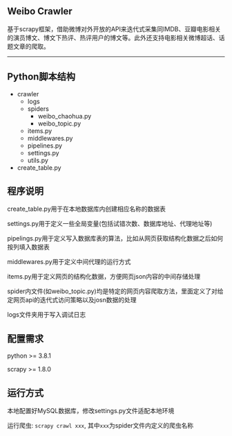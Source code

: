 ## Weibo Crawler
基于scrapy框架，借助微博对外开放的API来迭代式采集同IMDB、豆瓣电影相关的演员博文、博文下热评、热评用户的博文等。此外还支持电影相关微博超话、话题文章的爬取。

---



## Python脚本结构

+ crawler
 	+ logs
 	+ spiders
		+ weibo_chaohua.py
		+ weibo_topic.py
 	+ items.py
 	+ middlewares.py
 	+ pipelines.py
 	+ settings.py
 	+ utils.py
+ create_table.py

## 程序说明
create_table.py用于在本地数据库内创建相应名称的数据表 

settings.py用于定义一些全局变量(包括试错次数、数据库地址、代理地址等)

pipelings.py用于定义写入数据库表的算法，比如从网页获取结构化数据之后如何按列填入数据表

middlewares.py用于定义中间代理的运行方式

items.py用于定义网页的结构化数据，方便网页json内容的中间存储处理

spider内文件(如weibo_topic.py)均是特定的网页内容爬取方法，里面定义了对给定网页api的迭代式访问策略以及josn数据的处理

logs文件夹用于写入调试日志

## 配置需求
python >= 3.8.1

scrapy >= 1.8.0

## 运行方式
本地配置好MySQL数据库，修改settings.py文件适配本地环境

运行爬虫: `scrapy crawl xxx`, 其中`xxx`为spider文件内定义的爬虫名称
